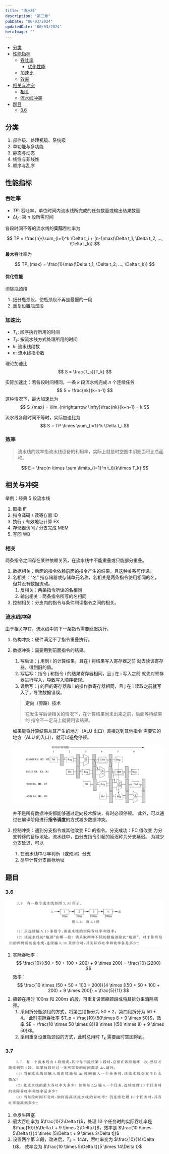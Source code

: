 ```yaml
---
title: "流水线"
description: "第三章"
pubDate: "06/03/2024"
updatedDate: "06/03/2024"
heroImage: ""
---
```


<!--toc:start-->
- [分类](#分类)
- [性能指标](#性能指标)
  - [吞吐率](#吞吐率)
    - [优化性能](#优化性能)
  - [加速比](#加速比)
  - [效率](#效率)
- [相关与冲突](#相关与冲突)
  - [相关](#相关)
  - [流水线冲突](#流水线冲突)
- [题目](#题目)
  - [3.6](#36)
<!--toc:end-->

## 分类

1. 部件级、处理机级、系统级
2. 单功能与多功能
3. 静态与动态
4. 线性与非线性
5. 顺序与乱序

## 性能指标

### 吞吐率

- $TP$: 吞吐率，单位时间内流水线所完成的任务数量或输出结果数量
- $\Delta t_n$: 第 $n$ 段所需时间

各段时间不等的流水线的**实际**吞吐率为

$$
TP = \frac{n}{\sum_{i=1}^k \Delta t_i + (n-1)max(\Delta t_1, \Delta t_2, ..., \Delta t_k)}
$$

**最大**吞吐率为

$$
TP_{max} = \frac{1}{max(\Delta t_1, \Delta t_2, ..., \Delta t_k)}
$$

#### 优化性能

消除瓶颈段
1. 细分瓶颈段，使瓶颈段不再是最慢的一段
2. 重复设置瓶颈段

### 加速比

- $T_s$: 顺序执行所用的时间
- $T_k$: 按流水线方式处理所用的时间
- $k$: 流水线段数
- $n$: 流水线指令数

理论加速比
$$
S = \frac{T_s}{T_k}
$$

实际加速比：若各段时间相同，一条 $k$ 段流水线完成 $n$ 个连续任务
$$
S = \frac{nk}{k+n-1}
$$
这种情况下，最大加速比为
$$
S_{max} = \lim_{n\rightarrow \infty}\frac{nk}{k+n-1} = k
$$

流水线各段时间不等时，实际加速比为
$$
S = TP \times \sum_{i=1}^k \Delta t_i
$$

### 效率

> 流水线的效率指流水线设备的利用率，实际上就是时空图中阴影面积比总面积。

$$
E = \frac{n \times \sum \limits_{i=1}^n t_i}{k\times T_k}
$$

## 相关与冲突

举例：经典 5 段流水线
1. 取指 IF
2. 指令译码 / 读寄存器 ID
3. 执行 / 有效地址计算 EX
4. 存储器访问 / 分支完成 MEM
5. 写回 WB

### 相关

两条指令之间存在某种依赖关系，在流水线中不能重叠或只能部分重叠。
1. 数据相关：后面的指令依赖前面的指令产生的结果，且这种关系可传递。
2. 名相关：“名” 指存储器或存储单元名称，名相关是两条指令使用相同的名，
但并没有数据流动。
    1. 反相关：两条指令所读的名相同
    2. 输出相关：两条指令所写的名相同
3. 控制相关：分支内的指令与条件判读指令之间的相关。

### 流水线冲突

由于相关存在，流水线中的下一条指令需要延迟执行。
1. 结构冲突：硬件满足不了指令重叠执行。
2. 数据冲突：需要用到前面指令的结果。
    1. 写后读：j 用到 i 的计算结果，且在 i 将结果写入寄存器之前
    就去读该寄存器，得到旧的值。
    2. 写后写：指令 j 和指令 i 的结果寄存器相同，且 j 在 i 写入之前
    就先对寄存器进行写入，导致写入顺序错误。
    3. 读后写：j 的目的寄存器和 i 的操作数寄存器相同，且 j 在 i
    读取之前就写入了，导致数据错误。

    > **定向（旁路）技术**
    >
    > 在发生写后读相关的情况下，在计算结果尚未出来之前，后面等待结果的
    指令不一定马上就要用该结果。

    如果能将计算结果从其产生的地方（ALU 出口）直接送到其他指令
    需要它的地方（ALU 的入口），就可以避免停顿。

    ![](../../../assets/comp_archi/forwarding.png)

    并不是所有数据冲突都能够通过定向技术解决，有时必须停顿。
    此外，可以通过在编译阶段进行**指令调度**的方式减少数据冲突。

3. 控制冲突：遇到分支指令或其他改变 PC 的指令。分支成功：PC 值改变
为分支转移的目标地址。流水线中，由分支指令引起的延迟称为分支延迟。
为减少分支延迟，可以
    1. 在流水线中尽早判断（或预测）分支
    2. 尽早计算分支目标地址

## 题目

### 3.6

![](../../../assets/comp_archi/3.6.png)

1. 实际吞吐率：
    $$
    \frac{10}{(50 + 50 + 100 + 200) + 9 \times 200} = \frac{10}{2200}
    $$
    效率：
    $$
    \frac{10 \times (50 + 50 + 100 + 200)}{4 \times [(50 + 50 + 100 + 200) + 9 \times 200]} = \frac{5}{11}
    $$
2. 瓶颈在用时 100ns 和 200ns 的段，可重复设置瓶颈段或将其拆分来消除瓶颈。
    1. 采用拆分瓶颈段的方式，将第三段拆分为 50 * 2，第四段拆分为 50 * 4。
    此时实际吞吐率 $T_p = \frac{10}{50\times 8 + 9 \times 50}$，效率
    $E = \frac{10 \times 50 \times 8}{8 \times [(50 \times 8) + 9 \times 50]}$。
    2. 采用重复设置瓶颈段的方式，此时总用时 $T_k$ 需要画时空图得到。

### 3.7

![](../../../assets/comp_archi/3.7.png)

1. 会发生阻塞
2. 最大吞吐率为 $\frac{1}{2\Delta t}$，处理 10 个任务时的实际吞吐率是
$\frac{10}{5\Delta t + 9 \times 2\Delta t}$，效率是
$\frac{10 \times 5\Delta t}{4 \times [5\Delta t + 9 \times 2\Delta t]}$
3. 设置两个第 3 段，改进后，$T_k = 14\Delta t$，吞吐率变为 $\frac{10}{14\Delta t}$，
效率变为 $\frac{10 \times 5\Delta t}{5 \times 14\Delta t}$

